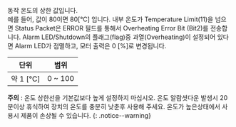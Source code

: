 
동작 온도의 상한 값입니다.  
예를 들어, 값이 80이면 80[&deg;C] 입니다.
내부 온도가 Temperature Limit(11)을 넘으면 Status Packet은 ERROR 필드를 통해서 Overheating Error Bit (Bit2)를 전송합니다. Alarm LED/Shutdown의 플래그(flag)중 과열(Overheating)이 설정되어 있다면 Alarm LED가 점멸하고, 모터 출력은 0 [%]로 변경됩니다.

|     단위      |  범위   |
|:-------------:|:-------:|
| 약 1 [&deg;C] | 0 ~ 100 |

**주의** : 온도 상한선을 기본값보다 높게 설정하지 마십시오. 온도 알람셧다운 발생시 20분이상 휴식하여 장치의 온도를 충분히 낮춘후 사용해 주세요. 온도가 높은상태에서 사용시 제품이 손상될 수 있습니다.
{: .notice--warning}
